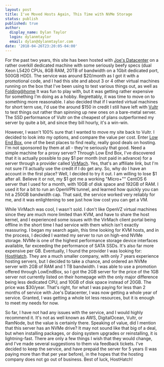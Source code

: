 ```yaml
---
layout: post
title: I've Moved Hosts Again, This Time with NVMe Storage
status: publish
published: true
author:
  display_name: Dylan Taylor
  login: dylanmtaylor
  email: dylan@dylanmtaylor.com
date: '2018-04-26T23:20:05-04:00'
---
```


For the past two years, this site has been hosted with [Joe's Datacenter](https://joesdatacenter.com/) on a rather overkill dedicated machine with some seriously beefy specs (dual Xeon L5420 CPUs, 8GB RAM, 20TB of bandwidth on a 1Gbit dedicated port, 500GB HDD). The service was around $20/month as I got it with a promotional code, and I had this site and about 3 or 4 other virtual machines running on the box that I've been using to test various things out, as well as [Folding@home](http://folding.stanford.edu/) It was fun to play with, but it was getting rather expensive for something I'm doing as a hobby. Regrettably, it was time to move on to something more reasonable. I also decided that if I wanted virtual machines for short term use, I'd use the around $150 in credit I still have left with [Vultr](https://www.vultr.com/?ref=6805270) to test things out rather than spinning up new ones on a bare-metal server. The SSD performance of Vultr on the cheapest of plans outperformed my server by quite a bit, and since they bill hourly, it's a win-win.

However, I wasn't 100% sure that I wanted to move my site back to Vultr. I decided to look into my options, and compare the value per cost. Enter [Low End Box](https://lowendbox.com/), one of the best places to find really, really good deals on hosting. I'm not sponsored by them at all - they're seriously that good. Need a simple machine for a proxy server? Through Low End Box, I've discovered that it is actually possible to pay $1 per month (not paid in advance) for a server through a provider called [VirMach](https://billing.virmach.com/aff.php?aff=4261). Yes, that's an affiliate link, but I'm not sure I'll actually use the credit if I do get any. So, why do I have an account in the first place? Well, I decided to try it out. I am willing to lose $1 after all. Believe it or not, my $1 got me a working "Micro+"" CentOS 6 server that I used for a month, with 10GB of disk space and 192GB of RAM. I used it for a bit to run an OpenVPN tunnel, and learned how quickly you can hit a 250GB bandwidth cap. That said, the service worked very reliably for me, and it was enlightening to see just how low cost you can get a VM.

While VirMach was cool, I wasn't sold. I don't like OpenVZ virtual machines since they are much more limited than KVM, and have to share the host kernel, and I experienced some issues with the VirMach client portal being offline in the short time I had service with them which isn't exactly reassuring. I began my search again, this time looking for KVM hosts, and in the process, I decided I wanted my server to run on high-end NVMe storage. NVMe is one of the highest performance storage device interfaces available, far exceeding the performance of SATA SSDs. It's also far more expensive per GB. Eventually, I found the provider I was looking for: [HostHatch](https://hosthatch.com/a?id=985). They are a much smaller company, with only 7 years experience hosting servers, but I decided to take a chance, and ordered an NVMe server with 2GB of RAM and 1 TB bandwidth. I was able to use a promotion offered through LowEndBox, so I got the 2GB server for the price of the 1GB server not currently listed on their homepage with the only major difference being less dedicated CPU, and 10GB of disk space instead of 20GB. The price was $30/year. That's right, for what I was paying for less than 2 months of service with Joe's Datacenter, I was now getting a whole year of service. Granted, I was getting a whole lot less resources, but it is enough to meet my needs for now.

So far, I have not had any issues with the service, and I would highly recommend it. It's not as well known as AWS, DigitalOcean, Vultr, or RamNode, but the value is certainly there. Speaking of value, did I mention that this server has an NVMe drive? It may not sound like that big of a deal, but when installing packages, or doing system upgrades or reinstalling, it is lightning-fast. There are only a few things I wish that they would change, and I've made several suggestions to them via feedback tickets. I've decided to keep the service, and have prepaid the server for 5 years (I was paying more than that per year before), in the hopes that the hosting company does not go out of business. Best of luck, HostHatch!
